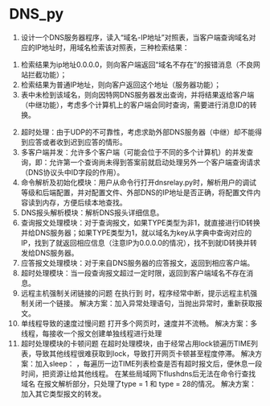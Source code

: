# DNS_py
1.	设计一个DNS服务器程序，读入“域名-IP地址”对照表，当客户端查询域名对应的IP地址时，用域名检索该对照表，三种检索结果：
1)	检索结果为ip地址0.0.0.0，则向客户端返回“域名不存在”的报错消息（不良网站拦截功能）；
2)	检索结果为普通IP地址，则向客户返回这个地址（服务器功能）；
3)	表中未检到该域名，则向因特网DNS服务器发出查询，并将结果返给客户端（中继功能），考虑多个计算机上的客户端会同时查询，需要进行消息ID的转换。
2.	超时处理：由于UDP的不可靠性，考虑求助外部DNS服务器（中继）却不能得到应答或者收到迟到应答的情形。
3.	多客户端并发：允许多个客户端（可能会位于不同的多个计算机）的并发查询，即：允许第一个查询尚未得到答案前就启动处理另外一个客户端查询请求（DNS协议头中ID字段的作用）。
1.	命令解析及初始化模块：用户从命令行打开dnsrelay.py时，解析用户的调试等级和后端配置，并对配置文件、外部DNS的IP地址是否正确，将配置文件内容读到内存，方便后续本地查找。
2.	DNS报头解析模块：解析DNS报头详细信息。
3.	查询报文处理模块：对于查询报文，如果TYPE类型为非1，就直接进行ID转换并给DNS服务器；如果TYPE类型为1，就以域名为key从字典中查询对应的IP，找到了就返回相应信息（注意IP为0.0.0.0的情况），找不到就ID转换并转发给DNS服务器。
4.	应答报文处理模块：对于来自DNS服务器的应答报文，返回到相应客户端。
5.	超时处理模块：当一段查询报文超过一定时限，返回到客户端域名不存在消息。
1.	远程主机强制关闭链接的问题
在执行到 时，程序经常中断，提示远程主机强制关闭一个链接。
解决方案：加入异常处理语句，当抛出异常时，重新获取报文。
2.	单线程导致的速度过慢问题
打开多个网页时，速度并不流畅。
解决方案：多线程，每接收一个报文创建单独线程进行处理
3.	超时处理模块的卡顿问题
在超时处理模块，由于经常占用lock锁遍历TIME列表，导致其他线程很难获取到lock，导致打开网页卡顿甚至程度停滞。
解决方案：加入sleep： ，每遍历一边TIME列表检查是否有超时报文后，便休息一段时间，把资源让给其他线程。
在某些局域网下flushdns后无法在命令行查找域名
在报文解析部分，只处理了type = 1 和 type = 28的情况。
解决方案：加入其它类型报文的转发。
